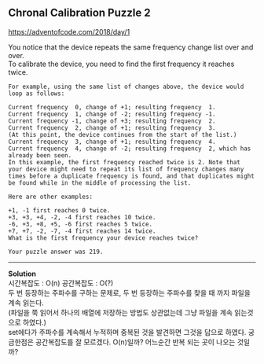 ## Chronal Calibration Puzzle 2

https://adventofcode.com/2018/day/1

You notice that the device repeats the same frequency change list over and over.  
To calibrate the device, you need to find the first frequency it reaches twice.


```
For example, using the same list of changes above, the device would loop as follows:

Current frequency  0, change of +1; resulting frequency  1.
Current frequency  1, change of -2; resulting frequency -1.
Current frequency -1, change of +3; resulting frequency  2.
Current frequency  2, change of +1; resulting frequency  3.
(At this point, the device continues from the start of the list.)
Current frequency  3, change of +1; resulting frequency  4.
Current frequency  4, change of -2; resulting frequency  2, which has already been seen.
In this example, the first frequency reached twice is 2. Note that your device might need to repeat its list of frequency changes many times before a duplicate frequency is found, and that duplicates might be found while in the middle of processing the list.

Here are other examples:

+1, -1 first reaches 0 twice.
+3, +3, +4, -2, -4 first reaches 10 twice.
-6, +3, +8, +5, -6 first reaches 5 twice.
+7, +7, -2, -7, -4 first reaches 14 twice.
What is the first frequency your device reaches twice?

Your puzzle answer was 219.
```

---------------------------

**Solution**  
시간복잡도 : O(n) 공간복잡도 : O(?)  
두 번 등장하는 주파수를 구하는 문제로, 두 번 등장하는 주파수를 찾을 때 까지 파일을 계속 읽는다.  
(파일을 쭉 읽어서 하나의 배열에 저장하는 방법도 상관없는데 그냥 파일을 계속 읽는것으로 하였다.)  
set에다가 주파수를 계속해서 누적하며 중복된 것을 발견하면 그것을 답으로 하였다.
궁금한점은 공간복잡도를 잘 모르겠다. O(n)일까? 어느순간 반복 되는 곳이 나오는 것일까?